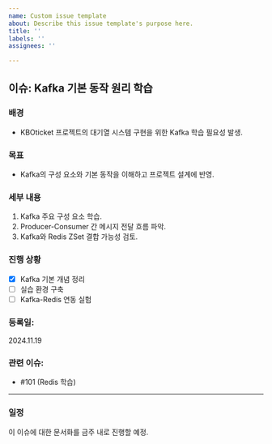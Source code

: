 ```yaml
---
name: Custom issue template
about: Describe this issue template's purpose here.
title: ''
labels: ''
assignees: ''

---
```


## **이슈**: Kafka 기본 동작 원리 학습
### **배경**
- KBOticket 프로젝트의 대기열 시스템 구현을 위한 Kafka 학습 필요성 발생.

### **목표**
- Kafka의 구성 요소와 기본 동작을 이해하고 프로젝트 설계에 반영.

### **세부 내용**
1. Kafka 주요 구성 요소 학습.
2. Producer-Consumer 간 메시지 전달 흐름 파악.
3. Kafka와 Redis ZSet 결합 가능성 검토.

### **진행 상황**
- [x] Kafka 기본 개념 정리
- [ ] 실습 환경 구축
- [ ] Kafka-Redis 연동 실험

### **등록일**: 
2024.11.19


### **관련 이슈**: 
- #101 (Redis 학습)

--- 
### **일정**
이 이슈에 대한 문서화를 금주 내로 진행할 예정.
